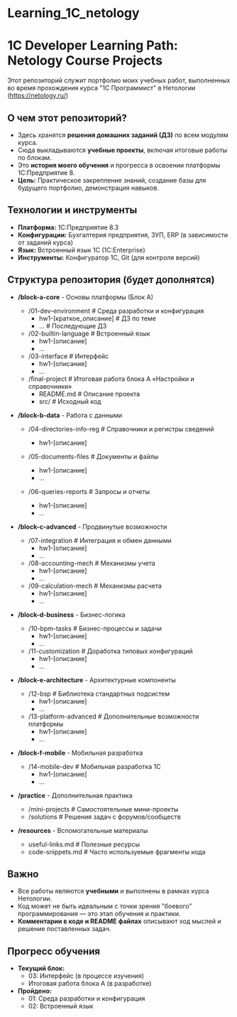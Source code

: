 # Learning_1C_netology
# 1C Developer Learning Path: Netology Course Projects
Этот репозиторий служит портфолио моих учебных работ, выполненных во время прохождения курса "1С Программист" в Нетологии (https://netology.ru/)
## О чем этот репозиторий?

*   Здесь хранятся **решения домашних заданий (ДЗ)** по всем модулям курса.
*   Сюда выкладываются **учебные проекты**, включая итоговые работы по блокам.
*   Это **история моего обучения** и прогресса в освоении платформы 1С:Предприятие 8.
*   **Цель:** Практическое закрепление знаний, создание базы для будущего портфолио, демонстрация навыков.

## Технологии и инструменты

*   **Платформа:** 1С:Предприятие 8.3
*   **Конфигурации:** Бухгалтерия предприятия, ЗУП, ERP (в зависимости от заданий курса)
*   **Язык:** Встроенный язык 1С (1C:Enterprise)
*   **Инструменты:** Конфигуратор 1С, Git (для контроля версий)

## Структура репозитория (будет дополнятся)

* **/block-a-core** - Основы платформы (Блок А)
    * /01-dev-environment         # Среда разработки и конфигурация
      * hw1-[краткое_описание]  # ДЗ по теме
      * ...                       # Последующие ДЗ
  * /02-builtin-language        # Встроенный язык
      * hw1-[описание]
      * ...
  * /03-interface               # Интерфейс
      * hw1-[описание]
      * ...
  * /final-project              # Итоговая работа блока А «Настройки и справочники»
      * README.md                  # Описание проекта
      * src/                       # Исходный код

* **/block-b-data** - Работа с данными
   * /04-directories-info-reg    # Справочники и регистры сведений
      * hw1-[описание]

   * /05-documents-files         # Документы и файлы
      * hw1-[описание]
      * ...
   * /06-queries-reports         # Запросы и отчеты
      * hw1-[описание]
      * ...

* **/block-c-advanced** - Продвинутые возможности
    * /07-integration             # Интеграция и обмен данными
      * hw1-[описание]
      * ...
    * /08-accounting-mech         # Механизмы учета
      * hw1-[описание]
      * ...
    * /09-calculation-mech        # Механизмы расчета
      * hw1-[описание]
      * ...

* **/block-d-business** - Бизнес-логика
    * /10-bpm-tasks               # Бизнес-процессы и задачи
      * hw1-[описание]
      * ...
    * /11-customization           # Доработка типовых конфигураций
      * hw1-[описание]
      * ...

* **/block-e-architecture** - Архитектурные компоненты
    * /12-bsp                     # Библиотека стандартных подсистем
      * hw1-[описание]
      * ...
    * /13-platform-advanced       # Дополнительные возможности платформы
      * hw1-[описание]
      * ...

* **/block-f-mobile** - Мобильная разработка
    * /14-mobile-dev              # Мобильная разработка 1С
      * hw1-[описание]
      * ...

* **/practice** - Дополнительная практика
    * /mini-projects              # Самостоятельные мини-проекты
    * /solutions                  # Решения задач с форумов/сообществ

* **/resources** - Вспомогательные материалы
    * useful-links.md            # Полезные ресурсы
    * code-snippets.md           # Часто используемые фрагменты кода

## Важно

*   Все работы являются **учебными** и выполнены в рамках курса Нетологии.
*   Код может не быть идеальным с точки зрения "боевого" программирования — это этап обучения и практики.
*   **Комментарии в коде и README файлах** описывают ход мыслей и решение поставленных задач.

## Прогресс обучения

*   **Текущий блок:**
    * 03: Интерфейс (в процессе изучения)
    * Итоговая работа блока А (в разработке)
*   **Пройдено:**
    * 01: Среда разработки и конфигурация
    * 02: Встроенный язык

